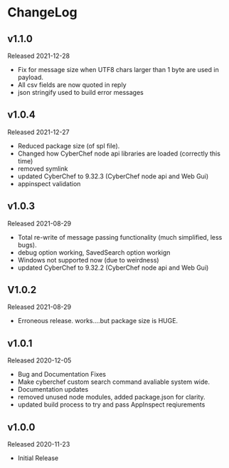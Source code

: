 # ChangeLog

## v1.1.0
Released 2021-12-28
- Fix for message size when UTF8 chars larger than 1 byte are used in payload.
- All csv fields are now quoted in reply
- json stringify used to build error messages

## v1.0.4
Released 2021-12-27
- Reduced package size (of spl file).
- Changed how CyberChef node api libraries are loaded (correctly this time)
- removed symlink
- updated CyberChef to 9.32.3 (CyberChef node api and Web Gui)
- appinspect validation

## v1.0.3
Released 2021-08-29
- Total re-write of message passing functionality (much simplified, less bugs).
- debug option working, SavedSearch option workign
- Windows not supported now (due to weirdness)
- updated CyberChef to 9.32.2 (CyberChef node api and Web Gui)

## V1.0.2
Released 2021-08-29
- Erroneous release. works....but package size is HUGE.

## v1.0.1
Released 2020-12-05
- Bug and Documentation Fixes
- Make cyberchef custom search command avaliable system wide.
- Documentation updates
- removed unused node modules, added package.json for clarity.
- updated build process to try and pass AppInspect reqiurements

## v1.0.0
Released 2020-11-23
- Initial Release